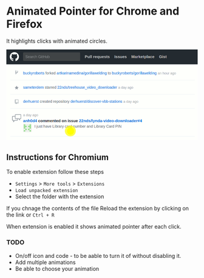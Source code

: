 # Animated Pointer for Chrome and Firefox

It highlights clicks with animated circles.

![](img/pointer-example.png)

## Instructions for Chromium
To enable extension follow these steps
- `Settings` > `More tools` > `Extensions`
- `Load unpacked extension`
- Select the folder with the extension

If you chnage the contents of the file Reload the extension by clicking on the link or `Ctrl + R`

When extension is enabled it shows animated pointer after each click.

### TODO
- On/off icon and code - to be aable to turn it of without disabling it.
- Add multiple animations
- Be able to choose your animation
